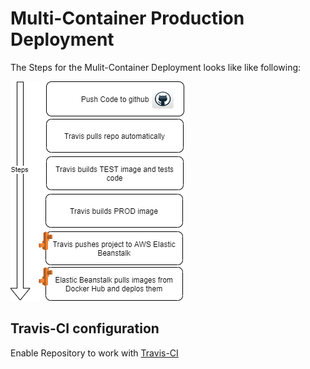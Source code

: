# Multi-Container Production Deployment

The Steps for the Mulit-Container Deployment looks like like following:

![Mulit-Container Deployment](img/complex_Part-MultiContainerDeplyoment.png)

## Travis-CI configuration

Enable Repository to work with [Travis-CI](travis-ci.com)